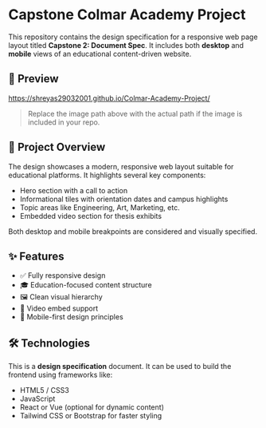 # Capstone Colmar Academy Project

This repository contains the design specification for a responsive web page layout titled **Capstone 2: Document Spec**. It includes both **desktop** and **mobile** views of an educational content-driven website.

## 📸 Preview

https://shreyas29032001.github.io/Colmar-Academy-Project/

> Replace the image path above with the actual path if the image is included in your repo.

## 📄 Project Overview

The design showcases a modern, responsive web layout suitable for educational platforms. It highlights several key components:
- Hero section with a call to action
- Informational tiles with orientation dates and campus highlights
- Topic areas like Engineering, Art, Marketing, etc.
- Embedded video section for thesis exhibits

Both desktop and mobile breakpoints are considered and visually specified.

## ✨ Features

- ✅ Fully responsive design
- 🎓 Education-focused content structure
- 🖼️ Clean visual hierarchy
- 🎥 Video embed support
- 📱 Mobile-first design principles

## 🛠️ Technologies

This is a **design specification** document. It can be used to build the frontend using frameworks like:

- HTML5 / CSS3
- JavaScript
- React or Vue (optional for dynamic content)
- Tailwind CSS or Bootstrap for faster styling



